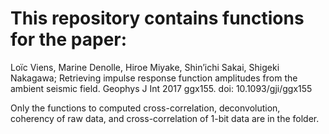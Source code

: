 # This repository contains functions for the paper:
Loïc Viens, Marine Denolle, Hiroe Miyake, Shin’ichi Sakai, Shigeki Nakagawa; Retrieving impulse response function amplitudes from the ambient seismic field. Geophys J Int 2017 ggx155. doi: 10.1093/gji/ggx155

Only the functions to computed cross-correlation, deconvolution, coherency of raw data, and cross-correlation of 1-bit data are in the folder.
